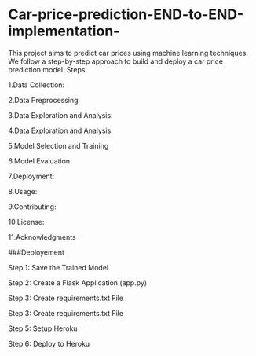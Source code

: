 
# Car-price-prediction-END-to-END-implementation-

This project aims to predict car prices using machine learning techniques. We follow a step-by-step approach to build and deploy a car price prediction model.
Steps

1.Data Collection:

2.Data Preprocessing

3.Data Exploration and Analysis:

4.Data Exploration and Analysis:

5.Model Selection and Training

6.Model Evaluation

7.Deployment:

8.Usage:

9.Contributing:

10.License:

11.Acknowledgments

###Deployement

Step 1: Save the Trained Model

Step 2: Create a Flask Application (app.py)

Step 3: Create requirements.txt File

Step 3: Create requirements.txt File

Step 5: Setup Heroku

Step 6: Deploy to Heroku




